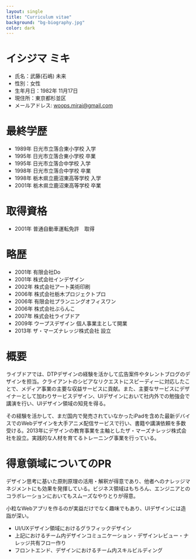```yaml
---
layout: single
title: "Curriculum vitae"
background: "bg-biography.jpg" 
color: dark
---
```


# イシジマ ミキ
* 氏名：武藤(石嶋) 未来
* 性別：女性
* 生年月日：1982年 11月17日
* 現住所：東京都杉並区
* メールアドレス: woops.mirai@gmail.com

# 最終学歴
* 1989年 日光市立落合東小学校 入学
* 1995年 日光市立落合東小学校 卒業
* 1995年 日光市立落合中学校 入学
* 1998年 日光市立落合中学校 卒業
* 1998年 栃木県立鹿沼東高等学校 入学
* 2001年 栃木県立鹿沼東高等学校 卒業

# 取得資格
* 2001年 普通自動車運転免許　取得

# 略歴
* 2001年 有限会社Do
* 2001年 株式会社インデザイン
* 2002年 株式会社アート美術印刷
* 2006年 株式会社栃木プロジェクトプロ
* 2006年 有限会社プランニングオフィスワン
* 2006年 株式会社ぶらんこ
* 2007年 株式会社ライブドア
* 2009年 ウープスデザイン 個人事業主として開業
* 2013年 ザ・マーズナレッジ株式会社 設立

# 概要
ライブドアでは、DTPデザインの経験を活かして広告案件やタレントブログのデザインを担当。クライアントのシビアなリクエストにスピーディーに対応したことで、メディア事業の主要な収益サービスに貢献。また、主要なサービスにデザイナーとして加わりサービスデザイン、UIデザインにおいて社内外での勉強会で講演を行い、UIデザイン領域の知見を得る。

その経験を活かして、まだ国内で発売されていなかったiPadを含めた最新デバイスでのWebデザインを大手アニメ配信サービスで行い、書籍や講演依頼を多数受ける。2013年にデザインの教育事業を主軸としたザ・マーズナレッジ株式会社を設立。実践的な人材を育てるトレーニング事業を行っている。

# 得意領域についてのPR
デザイン思考に基いた原則原理の活用・解釈が得意であり、他者へのナレッジマネジメントにも効果を発揮している。ビジネス領域はもちろん、エンジニアとのコラボレーションにおいてもスムーズなやりとりが得意。

小粒なWebアプリを作るのが実益だけでなく趣味でもあり、UIデザインには造詣が深い。

* UI/UXデザイン領域におけるグラフィックデザイン
* 上記におけるチーム内デザインコミュニケーション・デザインレビュー・ナレッジ共有フロー作り
* フロントエンド、デザインにおけるチーム内スキルビルディング

